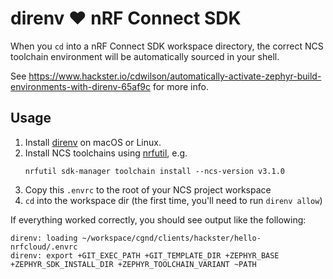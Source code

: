 # direnv ❤️ nRF Connect SDK

When you `cd` into a nRF Connect SDK workspace directory, the correct NCS toolchain environment will be automatically sourced in your shell.

See https://www.hackster.io/cdwilson/automatically-activate-zephyr-build-environments-with-direnv-65af9c for more info.

## Usage

1. Install [direnv](https://direnv.net/) on macOS or Linux.
2. Install NCS toolchains using [nrfutil](https://www.nordicsemi.com/Products/Development-tools/nRF-Util/Download#infotabs), e.g.
   ```
   nrfutil sdk-manager toolchain install --ncs-version v3.1.0
   ```
4. Copy this `.envrc` to the root of your NCS project workspace
5. `cd` into the workspace dir (the first time, you'll need to run `direnv allow`)

If everything worked correctly, you should see output like the following:
```
direnv: loading ~/workspace/cgnd/clients/hackster/hello-nrfcloud/.envrc
direnv: export +GIT_EXEC_PATH +GIT_TEMPLATE_DIR +ZEPHYR_BASE +ZEPHYR_SDK_INSTALL_DIR +ZEPHYR_TOOLCHAIN_VARIANT ~PATH
```

